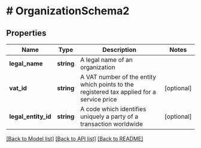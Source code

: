 # # OrganizationSchema2

## Properties

Name | Type | Description | Notes
------------ | ------------- | ------------- | -------------
**legal_name** | **string** | A legal name of an organization |
**vat_id** | **string** | A VAT number of the entity which points to the registered tax applied for a service price | [optional]
**legal_entity_id** | **string** | A code which identifies uniquely a party of a transaction worldwide | [optional]

[[Back to Model list]](../../README.md#models) [[Back to API list]](../../README.md#endpoints) [[Back to README]](../../README.md)
